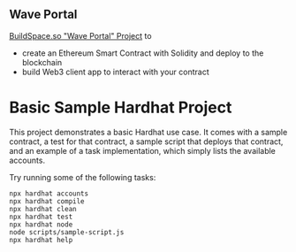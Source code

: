 ## Wave Portal
[BuildSpace.so "Wave Portal" Project](https://app.buildspace.so/projects/CO02cf0f1c-f996-4f50-9669-cf945ca3fb0b) to 
- create an Ethereum Smart Contract with Solidity and deploy to the blockchain
- build Web3 client app to interact with your contract

# Basic Sample Hardhat Project

This project demonstrates a basic Hardhat use case. It comes with a sample contract, a test for that contract, a sample script that deploys that contract, and an example of a task implementation, which simply lists the available accounts.

Try running some of the following tasks:

```shell
npx hardhat accounts
npx hardhat compile
npx hardhat clean
npx hardhat test
npx hardhat node
node scripts/sample-script.js
npx hardhat help
```
